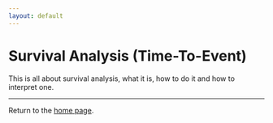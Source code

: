```yaml
---
layout: default
---
```

# Survival Analysis (Time-To-Event)

This is all about survival analysis, what it is, how to do it and how to interpret one. 

---
Return to the [home page](../../../index.md).
